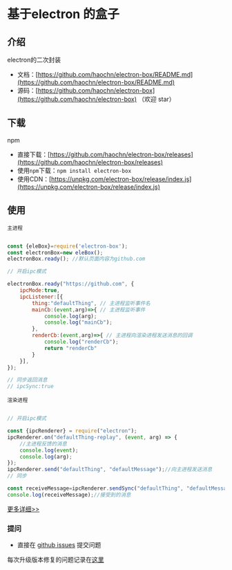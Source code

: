 # 基于electron 的盒子

## 介绍

electron的二次封装

- 文档：[https://github.com/haochn/electron-box/README.md](https://github.com/haochn/electron-box/README.md)
- 源码：[https://github.com/haochn/electron-box](https://github.com/haochn/electron-box) （欢迎 star）

## 下载
npm
- 直接下载：[https://github.com/haochn/electron-box/releases](https://github.com/haochn/electron-box/releases)
- 使用`npm`下载：`npm install electron-box`
- 使用CDN：[https://unpkg.com/electron-box/release/index.js](https://unpkg.com/electron-box/release/index.js)

## 使用
`主进程`
``` javascript

const {eleBox}=require('electron-box');
const electronBox=new eleBox();
electronBox.ready(); //默认页面内容为github.com

// 开启ipc模式

electronBox.ready("https://github.com", {
    ipcMode:true,
    ipcListener:[{
        thing:"defaultThing", // 主进程监听事件名
        mainCb:(event,arg)=>{ // 主进程监听事件
            console.log(arg);
            console.log("mainCb");
        },
        renderCb:(event,arg)=>{ // 主进程向渲染进程发送消息的回调
            console.log("renderCb");
            return "renderCb"
        }
    }],
});

// 同步返回消息
// ipcSync:true
```
`渲染进程`
```javascript

// 开启ipc模式

const {ipcRenderer} = require("electron");
ipcRenderer.on("defaultThing-replay", (event, arg) => {
    //主进程反馈的消息
    console.log(event);
    console.log(arg);
});
ipcRenderer.send("defaultThing", "defaultMessage");//向主进程发送消息
// 同步

const receiveMessage=ipcRenderer.sendSync("defaultThing", "defaultMessage");//向主进程发送消息
console.log(receiveMessage);//接受到的消息
```
[更多详细>>](https://github.com/haochn/electron-box/wiki)
### 提问

- 直接在 [github issues](https://github.com/haochn/electron-box/issues) 提交问题

每次升级版本修复的问题记录在[这里](./ISSUE.md)

